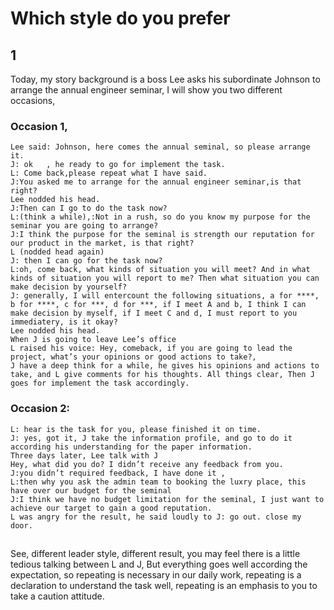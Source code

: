 # Which style do you prefer

## 1 
Today, my story background is a boss Lee asks his subordinate Johnson to arrange the annual engineer seminar, I will show you two different occasions, 

### Occasion 1,

```
Lee said: Johnson, here comes the annual seminal, so please arrange it.
J: ok	, he ready to go for implement the task.
L: Come back,please repeat what I have said.
J:You asked me to arrange for the annual engineer seminar,is that right?
Lee nodded his head.
J:Then can I go to do the task now?
L:(think a while),:Not in a rush, so do you know my purpose for the seminar you are going to arrange?
J:I think the purpose for the seminal is strength our reputation for our product in the market, is that right?
L (nodded head again)
J: then I can go for the task now?
L:oh, come back, what kinds of situation you will meet? And in what kinds of situation you will report to me? Then what situation you can make decision by yourself?
J: generally, I will entercount the following situations, a for ****, b for ****, c for ***, d for ***, if I meet A and b, I think I can make decision by myself, if I meet C and d, I must report to you immediatery, is it okay?
Lee nodded his head. 
When J is going to leave Lee’s office
L raised his voice: Hey, comeback, if you are going to lead the project, what’s your opinions or good actions to take?,
J have a deep think for a while, he gives his opinions and actions to take, and L give comments for his thoughts. All things clear, Then J goes for implement the task accordingly.
```

### Occasion 2:
```
L: hear is the task for you, please finished it on time.
J: yes, got it, J take the information profile, and go to do it according his understanding for the paper information.
Three days later, Lee talk with J
Hey, what did you do? I didn’t receive any feedback from you.
J:you didn’t required feedback, I have done it , 
L:then why you ask the admin team to booking the luxry place, this have over our budget for the seminal
J:I think we have no budget limitation for the seminal, I just want to achieve our target to gain a good reputation.
L was angry for the result, he said loudly to J: go out. close my door.
```

## 
See, different leader style, different result, you may feel there is a little tedious talking between L and J, But everything goes well according the expectation, so repeating is necessary in our daily work, repeating is a declaration to understand the task well, repeating is an emphasis  to you to take a caution attitude.
